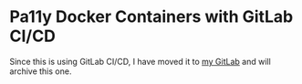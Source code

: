 # Pa11y Docker Containers with GitLab CI/CD

Since this is using GitLab CI/CD, I have moved it to [my GitLab](https://gitlab.com/ryan-l-robinson/pa11y-Docker-GitLab) and will archive this one.
